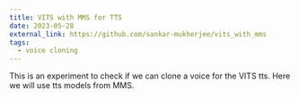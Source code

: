 ```yaml
---
title: VITS with MMS for TTS
date: 2023-05-28
external_link: https://github.com/sankar-mukherjee/vits_with_mms
tags:
  - voice cloning
---
```


This is an experiment to check if we can clone a voice for the VITS tts. Here we will use tts models from MMS.

<!--more-->
